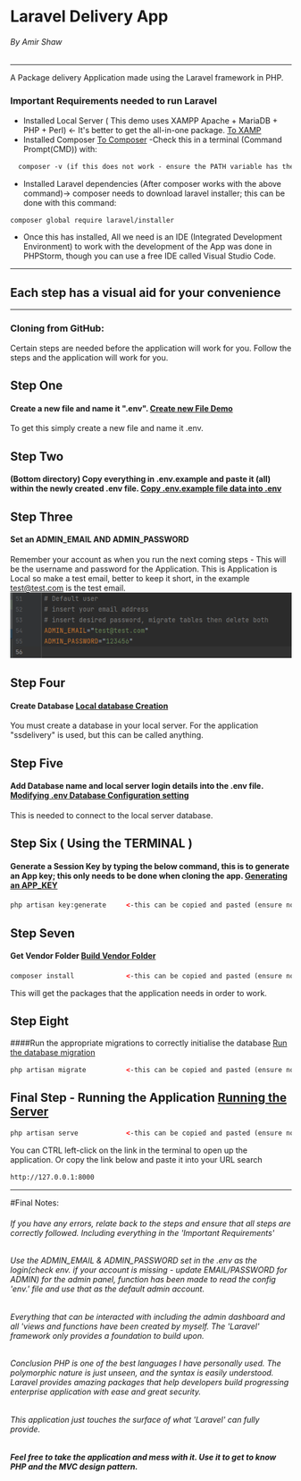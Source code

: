 # Laravel Delivery App
###### By Amir Shaw

---
A Package delivery Application made using the Laravel framework in PHP.
### Important Requirements needed to run Laravel 

- Installed Local Server ( This demo uses XAMPP Apache + MariaDB + PHP + Perl) <- It's better to get the all-in-one package. [To XAMP](https://www.apachefriends.org/download.html)
- Installed Composer [To Composer](https://getcomposer.org/) -Check this in a terminal (Command Prompt(CMD)) with:
```html
  composer -v (if this does not work - ensure the PATH variable has the directory of the installed 'composer') 
```
- Installed Laravel dependencies (After composer works with the above command)-> composer needs to download laravel installer; this can be done with this command: 
```html
composer global require laravel/installer
```
- Once this has installed, All we need is an IDE (Integrated Development Environment) to work with the development of the App was done in PHPStorm, though you can use a free IDE called Visual Studio Code.
---
## Each step has a visual aid for your convenience

---
### Cloning from GitHub:
Certain steps are needed before the application will work for you. Follow the steps and the application will work for you.

## Step One 
#### Create a new file and name it ".env". [Create new File Demo](https://gyazo.com/de0e13646811bdb3d37094b1ffae55ee)
To get this simply create a new file and name it .env.

## Step Two
#### (Bottom directory) Copy everything in .env.example and paste it (all) within the newly created .env file. [Copy .env.example file data into .env](https://i.gyazo.com/6fd7ba1e2af936c1a9045f1d1bc60027.mp4)

## Step Three
#### Set an ADMIN_EMAIL AND ADMIN_PASSWORD
Remember your account as when you run the next coming steps - This will be the username and password for the Application. This is Application is Local so make a test email, better to keep it short, in the example test@test.com is the test email.
![img_2.png](ReadMeAssets/img_2.png)

## Step Four
#### Create Database [Local database Creation](https://i.gyazo.com/f9326a83ed343d6eb3fdafaf272914c2.mp4)
You must create a database in your local server. For the application "ssdelivery" is used, but this can be called anything.

## Step Five
#### Add Database name and local server login details into the .env file. [Modifying .env Database Configuration setting](https://i.gyazo.com/2aa90cccfa9492ff659f729defaabe6d.mp4)
This is needed to connect to the local server database.

## Step Six  ( Using the TERMINAL ) 
#### Generate a Session Key by typing the below command, this is to generate an App key; this only needs to be done when cloning the app. [Generating an APP_KEY](https://i.gyazo.com/9cccba92a46daaede169aac506606e24.mp4)
```html
php artisan key:generate     <-this can be copied and pasted (ensure no spaces before or after.)
```

## Step Seven
#### Get Vendor Folder [Build Vendor Folder](https://i.gyazo.com/20b723bba62f0c1f0c5e163c9054cf6d.mp4)
```html
composer install             <-this can be copied and pasted (ensure no spaces before or after.)<-this can be copied and pasted (ensure no spaces before or after.)
```
This will get the packages that the application needs in order to work. 

## Step Eight

####Run the appropriate migrations to correctly initialise the database [Run the database migration](https://i.gyazo.com/928fe010f4912a5bb28457d0be35ce5b.mp4)
```html
php artisan migrate          <-this can be copied and pasted (ensure no spaces before or after.)
``` 

## Final Step - Running the Application [Running the Server](https://i.gyazo.com/6331b860a830321e31b367661f32348d.mp4)

```html
php artisan serve            <-this can be copied and pasted (ensure no spaces before or after.)
```
You can CTRL left-click on the link in the terminal to open up the application. Or copy the link below and paste it into your URL search
```html
http://127.0.0.1:8000
```

---
#Final Notes:
###### If you have any errors, relate back to the steps and ensure that all steps are correctly followed. Including everything in the 'Important Requirements'
###### Use the ADMIN_EMAIL & ADMIN_PASSWORD set in the .env as the login(check env. if your account is missing - update EMAIL/PASSWORD for ADMIN) for the admin panel, function has been made to read the config 'env.' file and use that as the default admin account.


###### Everything that can be interacted with including the admin dashboard and all 'views and functions have been created by myself. The 'Laravel' framework only provides a foundation to build upon. 

###### Conclusion PHP is one of the best languages I have personally used. The polymorphic nature is just unseen, and the syntax is easily understood. Laravel provides amazing packages that help developers build progressing enterprise application with ease and great security.
###### This application just touches the surface of what 'Laravel' can fully provide. 


##### Feel free to take the application and mess with it. Use it to get to know PHP and the MVC design pattern. 
